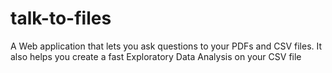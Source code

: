 # talk-to-files
A Web application that lets you ask questions to your PDFs and CSV files. It also helps you create a fast Exploratory Data Analysis on your CSV file
